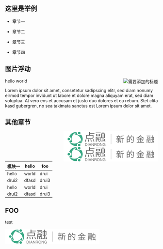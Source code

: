 ## 这里是举例

* 章节一

* 章节二

* 章节三

* 章节四

## 图片浮动


<img src="https://s.dianrong.com/static/image/lender-logo-2@mobile.png" alt="需要添加的标题" description="一些解释性文字" align="right" />

hello world

Lorem ipsum dolor sit amet, consetetur sadipscing elitr, sed diam nonumy eirmod
tempor invidunt ut labore et dolore magna aliquyam erat, sed diam voluptua. At
vero eos et accusam et justo duo dolores et ea rebum. Stet clita kasd gubergren,
no sea takimata sanctus est Lorem ipsum dolor sit amet.

## 其他章节

<div hasmanyimage>
    <img data-many="true" data-isError="true" src="../images/dr-logo.png" alt="需要添加的标题" description="一些解释性文字" align="right" />
    <img data-many="true" data-isRight="true" src="../images/dr-logo.png" alt="需要添加的标题" description="一些解释性文字" align="right" />
</div>


模块一|hello|foo
------|-----|---
hello|world|drui
drui2|dfasd|drui3
hello|world|drui
drui2|dfasd|drui3

## FOO

test

![](../images/dr-logo.png)

